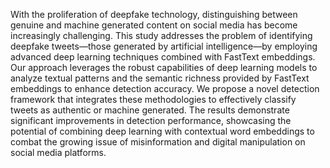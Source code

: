 With the proliferation of deepfake technology, distinguishing between genuine and machine
 generated content on social media has become increasingly challenging. This study addresses the
 problem of identifying deepfake tweets—those generated by artificial intelligence—by employing
 advanced deep learning techniques combined with FastText embeddings. Our approach leverages
 the robust capabilities of deep learning models to analyze textual patterns and the semantic richness
 provided by FastText embeddings to enhance detection accuracy. We propose a novel detection
 framework that integrates these methodologies to effectively classify tweets as authentic or machine
 generated. The results demonstrate significant improvements in detection performance, showcasing
 the potential of combining deep learning with contextual word embeddings to combat the growing
 issue of misinformation and digital manipulation on social media platforms.
